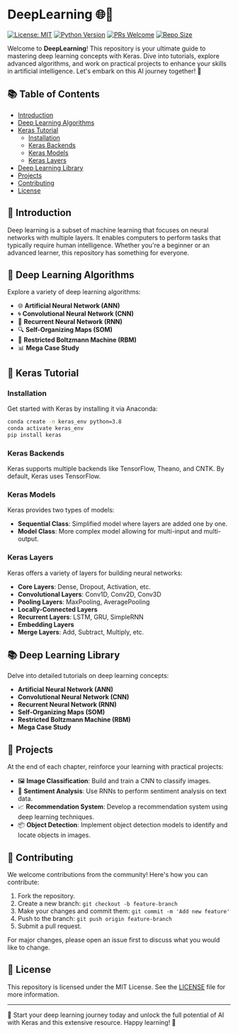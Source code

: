 # DeepLearning 🌐🚀

[![License: MIT](https://img.shields.io/badge/License-MIT-yellow.svg)](https://opensource.org/licenses/MIT)
[![Python Version](https://img.shields.io/badge/python-3.7%20|%203.8%20|%203.9-blue)](https://www.python.org/downloads/)
[![PRs Welcome](https://img.shields.io/badge/PRs-welcome-brightgreen.svg?style=flat-square)](http://makeapullrequest.com)
[![Repo Size](https://img.shields.io/github/repo-size/badges/shields.svg?style=flat-square)](https://github.com/mohdrizwan/DeepLearning)

Welcome to **DeepLearning**! This repository is your ultimate guide to mastering deep learning concepts with Keras. Dive into tutorials, explore advanced algorithms, and work on practical projects to enhance your skills in artificial intelligence. Let's embark on this AI journey together! 🌟



## 📚 Table of Contents

- [Introduction](#introduction)
- [Deep Learning Algorithms](#deep-learning-algorithms)
- [Keras Tutorial](#keras-tutorial)
  - [Installation](#installation)
  - [Keras Backends](#keras-backends)
  - [Keras Models](#keras-models)
  - [Keras Layers](#keras-layers)
- [Deep Learning Library](#deep-learning-library)
- [Projects](#projects)
- [Contributing](#contributing)
- [License](#license)

## 📘 Introduction

Deep learning is a subset of machine learning that focuses on neural networks with multiple layers. It enables computers to perform tasks that typically require human intelligence. Whether you're a beginner or an advanced learner, this repository has something for everyone.

## 🤖 Deep Learning Algorithms

Explore a variety of deep learning algorithms:

- 🌐 **Artificial Neural Network (ANN)**
- 🌀 **Convolutional Neural Network (CNN)**
- 🔁 **Recurrent Neural Network (RNN)**
- 🔍 **Self-Organizing Maps (SOM)**
- 🔐 **Restricted Boltzmann Machine (RBM)**
- 📊 **Mega Case Study**

## 🧠 Keras Tutorial

### Installation

Get started with Keras by installing it via Anaconda:

```bash
conda create -n keras_env python=3.8
conda activate keras_env
pip install keras
```

### Keras Backends

Keras supports multiple backends like TensorFlow, Theano, and CNTK. By default, Keras uses TensorFlow.

### Keras Models

Keras provides two types of models:

- **Sequential Class**: Simplified model where layers are added one by one.
- **Model Class**: More complex model allowing for multi-input and multi-output.

### Keras Layers

Keras offers a variety of layers for building neural networks:

- **Core Layers**: Dense, Dropout, Activation, etc.
- **Convolutional Layers**: Conv1D, Conv2D, Conv3D
- **Pooling Layers**: MaxPooling, AveragePooling
- **Locally-Connected Layers**
- **Recurrent Layers**: LSTM, GRU, SimpleRNN
- **Embedding Layers**
- **Merge Layers**: Add, Subtract, Multiply, etc.

## 📚 Deep Learning Library

Delve into detailed tutorials on deep learning concepts:

- **Artificial Neural Network (ANN)**
- **Convolutional Neural Network (CNN)**
- **Recurrent Neural Network (RNN)**
- **Self-Organizing Maps (SOM)**
- **Restricted Boltzmann Machine (RBM)**
- **Mega Case Study**

## 🚀 Projects

At the end of each chapter, reinforce your learning with practical projects:

- 🖼️ **Image Classification**: Build and train a CNN to classify images.
- 💬 **Sentiment Analysis**: Use RNNs to perform sentiment analysis on text data.
- 📈 **Recommendation System**: Develop a recommendation system using deep learning techniques.
- 📦 **Object Detection**: Implement object detection models to identify and locate objects in images.

## 🤝 Contributing

We welcome contributions from the community! Here's how you can contribute:

1. Fork the repository.
2. Create a new branch: `git checkout -b feature-branch`
3. Make your changes and commit them: `git commit -m 'Add new feature'`
4. Push to the branch: `git push origin feature-branch`
5. Submit a pull request.

For major changes, please open an issue first to discuss what you would like to change.

## 📜 License

This repository is licensed under the MIT License. See the [LICENSE](LICENSE) file for more information.

---

🌟 Start your deep learning journey today and unlock the full potential of AI with Keras and this extensive resource. Happy learning! 🌟
```
